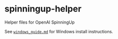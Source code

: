 # spinningup-helper
 Helper files for OpenAI SpinningUp

See [`windows_guide.md`](windows_guide.md) for Windows install instructions.
